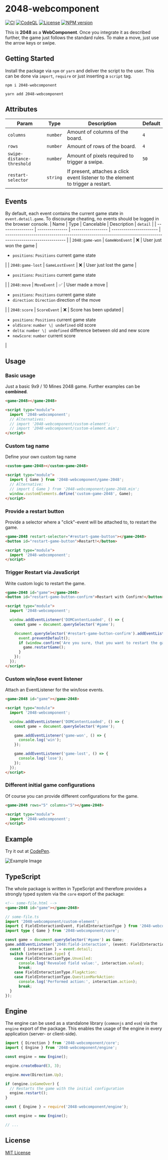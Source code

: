 # 2048-webcomponent

[![CI](https://github.com/manuelhenke/2048-webcomponent/actions/workflows/ci.yml/badge.svg)](https://github.com/manuelhenke/2048-webcomponent/actions/workflows/ci.yml)
[![CodeQL](https://github.com/manuelhenke/2048-webcomponent/actions/workflows/codeql-analysis.yml/badge.svg)](https://github.com/manuelhenke/2048-webcomponent/actions/workflows/codeql-analysis.yml)
[![License](https://img.shields.io/github/license/manuelhenke/2048-webcomponent)](./LICENSE)
[![NPM version](https://img.shields.io/npm/v/2048-webcomponent.svg?style=flat)](https://www.npmjs.com/package/2048-webcomponent)

This is **2048** as a **WebComponent**. Once you integrate it as described further, the game just follows the standard rules. To make a move, just use the arrow keys or swipe.

## Getting Started

Install the package via `npm` or `yarn` and deliver the script to the user.
This can be done via `import`, `require` or just inserting a `script` tag.

```shell
npm i 2048-webcomponent
```

```shell
yarn add 2048-webcomponent
```

## Attributes

| Param                      | Type     | Description                                                                      | Default |
| -------------------------- | -------- | -------------------------------------------------------------------------------- | ------- |
| `columns`                  | `number` | Amount of columns of the board.                                                  | `4`     |
| `rows`                     | `number` | Amount of rows of the board.                                                     | `4`     |
| `swipe-distance-threshold` | `number` | Amount of pixels required to trigger a swipe.                                    | `50`    |
| `restart-selector`         | `string` | If present, attaches a click event listener to the element to trigger a restart. |         |

## Events

By default, each event contains the current game state in `event.detail.game`. To discourage cheating, no events should be logged in the browser console.
| Name | Type | Cancelable | Description | `detail` |
| ---------------- | --------------- | ------------------ | ----------------------- | ------------------------------------------------------------------------------------------------------------ |
| `2048:game-won` | `GameWonEvent` | :x: | User just won the game | <ul><li>`positions`: `Positions` current game state</li></ul> |
| `2048:game-lost` | `GameLostEvent` | :x: | User just lost the game | <ul><li>`positions`: `Positions` current game state</li></ul> |
| `2048:move` | `MoveEvent` | :white_check_mark: | User made a move | <ul><li>`positions`: `Positions` current game state</li><li>`direction`: `Direction` direction of the move</li></ul> |
| `2048:score` | `ScoreEvent` | :x: | Score has been updated | <ul><li>`positions`: `Positions` current game state</li><li>`oldScore`: `number \| undefined` old score</li><li>`delta`: `number \| undefined` difference between old and new score</li><li>`newScore`: `number` current score</li></ul> |

## Usage

### Basic usage

Just a basic 9x9 / 10 Mines 2048 game. Further examples can be **combined**.

```html
<game-2048></game-2048>

<script type="module">
  import '2048-webcomponent';
  // Alternatives:
  // import '2048-webcomponent/custom-element';
  // import '2048-webcomponent/custom-element.min';
</script>
```

### Custom tag name

Define your own custom tag name

```html
<custom-game-2048></custom-game-2048>

<script type="module">
  import { Game } from '2048-webcomponent/game-2048';
  // Alternative:
  // import { Game } from '2048-webcomponent/game-2048.min';
  window.customElements.define('custom-game-2048', Game);
</script>
```

### Provide a restart button

Provide a selector where a "click"-event will be attached to, to restart the game.

```html
<game-2048 restart-selector="#restart-game-button"></game-2048>
<button id="restart-game-button">Restart!</button>

<script type="module">
  import '2048-webcomponent';
</script>
```

### Trigger Restart via JavaScript

Write custom logic to restart the game.

```html
<game-2048 id="game"></game-2048>
<button id="restart-game-button-confirm">Restart with Confirm!</button>

<script type="module">
  import '2048-webcomponent';

  window.addEventListener('DOMContentLoaded', () => {
    const game = document.querySelector('#game');

    document.querySelector('#restart-game-button-confirm').addEventListener('click', (event) => {
      event.preventDefault();
      if (window.confirm('Are you sure, that you want to restart the game?')) {
        game.restartGame();
      }
    });
  });
</script>
```

### Custom win/lose event listener

Attach an EventListener for the win/lose events.

```html
<game-2048 id="game"></game-2048>

<script type="module">
  import '2048-webcomponent';

  window.addEventListener('DOMContentLoaded', () => {
    const game = document.querySelector('#game');

    game.addEventListener('game-won', () => {
      console.log('win');
    });

    game.addEventListener('game-lost', () => {
      console.log('lose');
    });
  });
</script>
```

### Different initial game configurations

Of course you can provide different configurations for the game.

```html
<game-2048 rows="5" columns="5"></game-2048>

<script type="module">
  import '2048-webcomponent';
</script>
```

## Example

Try it out at [CodePen](https://codepen.io/manuelhenke/pen/ExoPKLZ).

![Example Image](2048-example.png)

## TypeScript

The whole package is written in TypeScript and therefore provides a strongly typed system via the `core` export of the package:

```html
<!-- some-file.html -->
<game-2048 id="game"></game-2048>
```

```typescript
// some-file.ts
import '2048-webcomponent/custom-element';
import { FieldInteractionEvent, FieldInteractionType } from '2048-webcomponent/core';
import type { Game } from '2048-webcomponent/core';

const game = document.querySelector('#game') as Game;
game.addEventListener('2048:field-interaction', (event: FieldInteractionEvent) => {
  const { interaction } = event.detail;
  switch (interaction.type) {
    case FieldInteractionType.Unveiled:
      console.log('Revealed field value:', interaction.value);
      break;
    case FieldInteractionType.FlagAction:
    case FieldInteractionType.QuestionMarkAction:
      console.log('Performed action:', interaction.action);
      break;
  }
});
```

## Engine

The engine can be used as a standalone library (`commonjs` and `esm`) via the `engine` export of the package. This enables the usage of the engine in every application (server- or client-side).

```javascript
import { Direction } from '2048-webcomponent/core';
import { Engine } from '2048-webcomponent/engine';

const engine = new Engine();

engine.createBoard(3, 3);

engine.move(Direction.Up);

if (engine.isGameOver) {
  // Restarts the game with the initial configuration
  engine.restart();
}
```

```javascript
const { Engine } = require('2048-webcomponent/engine');

const engine = new Engine();

// ...
```

## License

[MIT License](./LICENSE)
